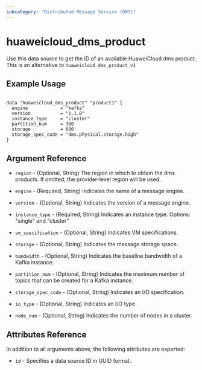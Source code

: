 ```yaml
---
subcategory: "Distributed Message Service (DMS)"
---
```


# huaweicloud_dms_product

Use this data source to get the ID of an available HuaweiCloud dms product.
This is an alternative to `huaweicloud_dms_product_v1`

## Example Usage

```hcl

data "huaweicloud_dms_product" "product1" {
  engine            = "kafka"
  version           = "1.1.0"
  instance_type     = "cluster"
  partition_num     = 300
  storage           = 600
  storage_spec_code = "dms.physical.storage.high"
}
```

## Argument Reference

* `region` - (Optional, String) The region in which to obtain the dms products. If omitted, the provider-level region will be used.

* `engine` - (Required, String) Indicates the name of a message engine.

* `version` - (Optional, String) Indicates the version of a message engine.

* `instance_type` - (Required, String) Indicates an instance type. Options: "single" and "cluster"

* `vm_specification` - (Optional, String) Indicates VM specifications.

* `storage` - (Optional, String) Indicates the message storage space.

* `bandwidth` - (Optional, String) Indicates the baseline bandwidth of a Kafka instance.

* `partition_num` - (Optional, String) Indicates the maximum number of topics that can be created for a Kafka instance.

* `storage_spec_code` - (Optional, String) Indicates an I/O specification.

* `io_type` - (Optional, String) Indicates an I/O type.

* `node_num` - (Optional, String) Indicates the number of nodes in a cluster.


## Attributes Reference

In addition to all arguments above, the following attributes are exported:

* `id` - Specifies a data source ID in UUID format.

